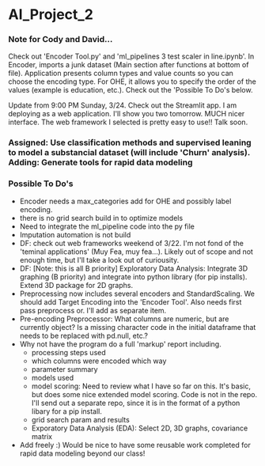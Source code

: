 # AI_Project_2

### Note for Cody and David...
Check out 'Encoder Tool.py' and 'ml_pipelines 3 test scaler in line.ipynb'.  In Encoder, imports a junk dataset (Main section after functions at bottom of file). Application presents column types and value counts so you can choose the encoding type.  For OHE, it allows you to specify the order of the values (example is education, etc.).  Check out the 'Possible To Do's below.

Update from 9:00 PM Sunday, 3/24.  Check out the Streamlit app. I am deploying as a web application. I'll show you two tomorrow. MUCH nicer interface. The web framework I selected is pretty easy to use!! Talk soon.


### Assigned: Use classification methods and supervised leaning to model a substancial dataset (will include 'Churn' analysis). Adding: Generate tools for rapid data modeling


### Possible To Do's
* Encoder needs a max_categories add for OHE and possibly label encoding.
* there is no grid search build in to optimize models
* Need to integrate the ml_pipeline code into the py file
* Imputation automation is not build
* DF: check out web frameworks weekend of 3/22. I'm not fond of the 'teminal applications' (Muy Fea, muy fea...). Likely out of scope and not enough time, but I'll take a look out of curiousity.
* DF: [Note: this is all B priority] Exploratory Data Analysis: Integrate 3D graphing (B priority) and integrate into python library (for pip installs). Extend 3D package for 2D graphs.
* Preprocessing now includes several encoders and StandardScaling. We should add Target Encoding into the 'Encoder Tool'. Also needs first pass preprocess or. I'll add as separate item.
* Pre-encoding Preprocessor: What columns are numeric, but are currently object? Is a missing character code in the initial dataframe that needs to be replaced with pd.null, etc.?
* Why not have the program do a full 'markup' report including.
    * processing steps used
    * which columns were encoded which way
    * parameter summary
    * models used
    * model scoring: Need to review what I have so far on this. It's basic, but does some nice extended model scoring. Code is not in the repo. I'll send out a separate repo, since it is in the format of a python libary for a pip install.
    * grid search param and results
    * Exporatory Data Analysis (EDA):  Select 2D, 3D graphs, covariance matrix
* Add freely :)  Would be nice to have some reusable work completed for rapid data modeling beyond our class!
